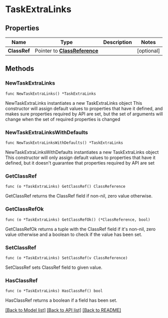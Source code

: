 <!--
 Licensed to the Apache Software Foundation (ASF) under one
 or more contributor license agreements.  See the NOTICE file
 distributed with this work for additional information
 regarding copyright ownership.  The ASF licenses this file
 to you under the Apache License, Version 2.0 (the
 "License"); you may not use this file except in compliance
 with the License.  You may obtain a copy of the License at

   http://www.apache.org/licenses/LICENSE-2.0

 Unless required by applicable law or agreed to in writing,
 software distributed under the License is distributed on an
 "AS IS" BASIS, WITHOUT WARRANTIES OR CONDITIONS OF ANY
 KIND, either express or implied.  See the License for the
 specific language governing permissions and limitations
 under the License.
 -->

# TaskExtraLinks

## Properties

Name | Type | Description | Notes
------------ | ------------- | ------------- | -------------
**ClassRef** | Pointer to [**ClassReference**](ClassReference.md) |  | [optional] 

## Methods

### NewTaskExtraLinks

`func NewTaskExtraLinks() *TaskExtraLinks`

NewTaskExtraLinks instantiates a new TaskExtraLinks object
This constructor will assign default values to properties that have it defined,
and makes sure properties required by API are set, but the set of arguments
will change when the set of required properties is changed

### NewTaskExtraLinksWithDefaults

`func NewTaskExtraLinksWithDefaults() *TaskExtraLinks`

NewTaskExtraLinksWithDefaults instantiates a new TaskExtraLinks object
This constructor will only assign default values to properties that have it defined,
but it doesn't guarantee that properties required by API are set

### GetClassRef

`func (o *TaskExtraLinks) GetClassRef() ClassReference`

GetClassRef returns the ClassRef field if non-nil, zero value otherwise.

### GetClassRefOk

`func (o *TaskExtraLinks) GetClassRefOk() (*ClassReference, bool)`

GetClassRefOk returns a tuple with the ClassRef field if it's non-nil, zero value otherwise
and a boolean to check if the value has been set.

### SetClassRef

`func (o *TaskExtraLinks) SetClassRef(v ClassReference)`

SetClassRef sets ClassRef field to given value.

### HasClassRef

`func (o *TaskExtraLinks) HasClassRef() bool`

HasClassRef returns a boolean if a field has been set.


[[Back to Model list]](../README.md#documentation-for-models) [[Back to API list]](../README.md#documentation-for-api-endpoints) [[Back to README]](../README.md)


